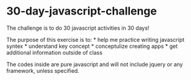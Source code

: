 # 30-day-javascript-challenge

The challenge is to do 30 javascript activities in 30 days! 


The purpose of this exercise is to:
    * help me practice writing javascript syntex
    * understand key concept
    * conceptulize creating apps
    * get additional information outside of class
    
The codes inside are pure javascript and will not include jquery or any framework, unless specified.

